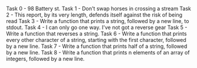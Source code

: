 Task 0 - 98 Battery st.
Task 1 - Don't swap horses in crossing a stream
Task 2 - This report, by its very length, defends itself against the risk of being read
Task 3 - Write a function that prints a string, followed by a new line, to stdout.
Task 4 - I can only go one way. I've not got a reverse gear
Task 5 - Write a function that reverses a string.
Task 6 - Write a function that prints every other character of a string, starting with the first character, followed by a new line.
Task 7 - Write a function that prints half of a string, followed by a new line.
Task 8 - Write a function that prints n elements of an array of integers, followed by a new line.
